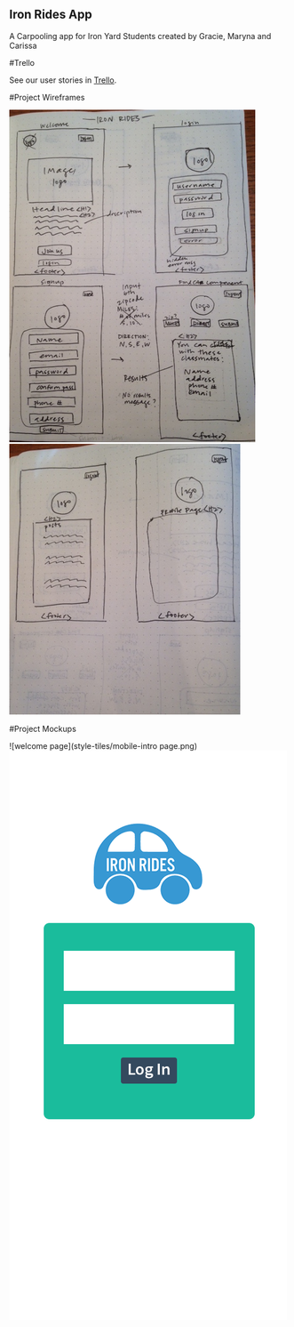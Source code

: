## Iron Rides App
A Carpooling app for Iron Yard Students created by Gracie, Maryna and Carissa

#Trello 

See our user stories in [Trello](https://trello.com/b/O43mrFPy/group-carpool-app).

#Project Wireframes

![wireframe 1](wireframes/iron-rides-wireframe1.jpg)
![wireframe 2](wireframes/iron-rides-wireframe2.jpg)

#Project Mockups

![welcome page](style-tiles/mobile-intro page.png)
![login page](style-tiles/login-page.png)







